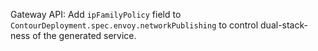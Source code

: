 Gateway API: Add `ipFamilyPolicy` field to `ContourDeployment.spec.envoy.networkPublishing` to control dual-stack-ness of the generated service.

